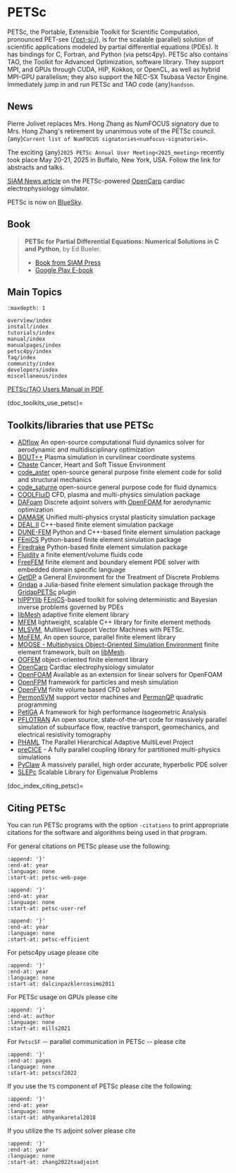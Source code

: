 # PETSc

PETSc, the Portable, Extensible Toolkit for Scientific Computation,
pronounced PET-see ([/ˈpɛt-siː/](https://en.wikipedia.org/wiki/Help:IPA/English#Key)), is
for the scalable (parallel) solution of scientific
applications modeled by partial differential equations (PDEs). It has bindings for C, Fortran, and Python (via petsc4py).
PETSc also contains TAO, the Toolkit for Advanced Optimization, software library.
They support MPI, and GPUs through
CUDA, HIP, Kokkos, or OpenCL, as well as hybrid MPI-GPU parallelism; they also support the NEC-SX Tsubasa Vector Engine.
Immediately jump in and run PETSc and TAO code {any}`handson`.

## News

Pierre Jolivet replaces Mrs. Hong Zhang as NumFOCUS signatory due
to Mrs. Hong Zhang's retirement by unanimous vote of the PETSc council. {any}`Current list of NumFOCUS signatories<numfocus-signatories>`.

The exciting {any}`2025 PETSc Annual User Meeting<2025_meeting>` recently took place May 20-21, 2025 in Buffalo, New York, USA.
Follow the link for abstracts and talks.

[SIAM News article](https://www.siam.org/publications/siam-news/articles/opencarp-personalized-computational-model-of-the-heart-examines-cardiac-rhythm/)
on the PETSc-powered [OpenCarp](https://opencarp.org/) cardiac electrophysiology simulator.

PETSc is now on [BlueSky](https://bsky.app/profile/petsc.org).

## Book

> **PETSc for Partial Differential Equations: Numerical Solutions in C and Python**, by Ed Bueler.
>
> - [Book from SIAM Press](https://my.siam.org/Store/Product/viewproduct/?ProductId=32850137)
> - [Google Play E-book](https://play.google.com/store/books/details/Ed_Bueler_PETSc_for_Partial_Differential_Equations?id=tgMHEAAAQBAJ)

## Main Topics

```{toctree}
:maxdepth: 1

overview/index
install/index
tutorials/index
manual/index
manualpages/index
petsc4py/index
faq/index
community/index
developers/index
miscellaneous/index
```

<a href="./manual/manual.pdf">PETSc/TAO Users Manual in PDF</a>

(doc_toolkits_use_petsc)=

## Toolkits/libraries that use PETSc

- [ADflow](https://github.com/mdolab/adflow) An open-source
  computational fluid dynamics solver for aerodynamic and
  multidisciplinary optimization
- [BOUT++](https://boutproject.github.io) Plasma simulation
  in curvilinear coordinate systems
- [Chaste](https://www.cs.ox.ac.uk/chaste/) Cancer, Heart and
  Soft Tissue Environment
- [code_aster](https://www.code-aster.org/V2/spip.php?rubrique2)
  open-source general purpose finite element code for solid and
  structural mechanics
- [code_saturne](https://www.code-saturne.org)
  open-source general purpose code for fluid dynamics
- [COOLFluiD](https://github.com/andrealani/COOLFluiD) CFD,
  plasma and multi-physics simulation package
- [DAFoam](https://dafoam.github.io) Discrete adjoint solvers
  with [OpenFOAM](https://openfoam.com) for aerodynamic
  optimization
- [DAMASK](https://damask-multiphysics.org) Unified multi-physics
  crystal plasticity simulation package
- [DEAL.II](https://www.dealii.org/) C++-based finite element
  simulation package
- [DUNE-FEM](https://dune-project.org/sphinx/content/sphinx/dune-fem/) Python and C++-based finite element simulation package
- [FEniCS](https://fenicsproject.org/) Python-based finite
  element simulation package
- [Firedrake](https://www.firedrakeproject.org/) Python-based
  finite element simulation package
- [Fluidity](https://fluidityproject.github.io/) a finite
  element/volume fluids code
- [FreeFEM](https://freefem.org/) finite element and boundary element PDE solver
  with embedded domain specific language
- [GetDP](https://www.getdp.info/) a General Environment for the Treatment of Discrete Problems
- [Gridap](https://gridap.github.io/Gridap.jl/stable/) a Julia-based finite element simulation package through the [GridapPETSc](https://github.com/gridap/GridapPETSc.jl) plugin
- [hIPPYlib](https://hippylib.github.io) [FEniCS](https://fenicsproject.org/)-based toolkit
  for solving deterministic and Bayesian inverse
  problems governed by PDEs
- [libMesh](https://libmesh.github.io) adaptive finite element
  library
- [MFEM](https://mfem.org/) lightweight, scalable C++ library
  for finite element methods
- [MLSVM](https://github.com/esadr/mlsvm), Multilevel Support
  Vector Machines with PETSc.
- [MoFEM](http://mofem.eng.gla.ac.uk/mofem/html), An open
  source, parallel finite element library
- [MOOSE - Multiphysics Object-Oriented Simulation
  Environment](https://mooseframework.inl.gov/) finite element
  framework, built on [libMesh](https://libmesh.github.io).
- [OOFEM](http://www.oofem.org) object-oriented finite element
  library
- [OpenCarp](https://opencarp.org/) Cardiac electrophysiology simulator
- [OpenFOAM](https://develop.openfoam.com/modules/external-solver)
  Available as an extension for linear solvers for OpenFOAM
- [OpenFPM](https://openfpm.mpi-cbg.de/) framework for particles and mesh simulation
- [OpenFVM](http://openfvm.sourceforge.net/) finite volume
  based CFD solver
- [PermonSVM](http://permon.vsb.cz/permonsvm.htm) support
  vector machines and
  [PermonQP](http://permon.vsb.cz/permonqp.htm) quadratic
  programming
- [PetIGA](https://github.com/dalcinl/PetIGA) A framework
  for high performance Isogeometric Analysis
- [PFLOTRAN](https://pflotran.org/) An open source, state-of-the-art
  code for massively parallel simulation of subsurface flow, reactive transport, geomechanics, and electrical resistivity tomography
- [PHAML](https://math.nist.gov/phaml/) The Parallel
  Hierarchical Adaptive MultiLevel Project
- [preCICE](https://www.precice.org) - A fully parallel
  coupling library for partitioned multi-physics simulations
- [PyClaw](https://www.clawpack.org/pyclaw/) A massively
  parallel, high order accurate, hyperbolic PDE solver
- [SLEPc](https://slepc.upv.es/) Scalable Library for
  Eigenvalue Problems

(doc_index_citing_petsc)=

## Citing PETSc

You can run PETSc programs with the option `-citations` to print appropriate citations for the software and algorithms being used in that program.

For general citations on PETSc please use the following:

```{literalinclude} /petsc.bib
:append: '}'
:end-at: year
:language: none
:start-at: petsc-web-page
```

```{literalinclude} /petsc.bib
:append: '}'
:end-at: year
:language: none
:start-at: petsc-user-ref
```

```{literalinclude} /petsc.bib
:append: '}'
:end-at: year
:language: none
:start-at: petsc-efficient
```

For petsc4py usage please cite

```{literalinclude} /petsc.bib
:append: '}'
:end-at: year
:language: none
:start-at: dalcinpazklercosimo2011
```

For PETSc usage on GPUs please cite

```{literalinclude} /petsc.bib
:append: '}'
:end-at: author
:language: none
:start-at: mills2021
```

For `PetscSF` -- parallel communication in PETSc -- please cite

```{literalinclude} /petsc.bib
:append: '}'
:end-at: pages
:language: none
:start-at: petscsf2022
```

If you use the `TS` component of PETSc please cite the following:

```{literalinclude} petsc.bib
:append: '}'
:end-at: year
:language: none
:start-at: abhyankaretal2018
```

If you utilize the `TS` adjoint solver please cite

```{literalinclude} /petsc.bib
:append: '}'
:end-at: year
:language: none
:start-at: zhang2022tsadjoint
```
